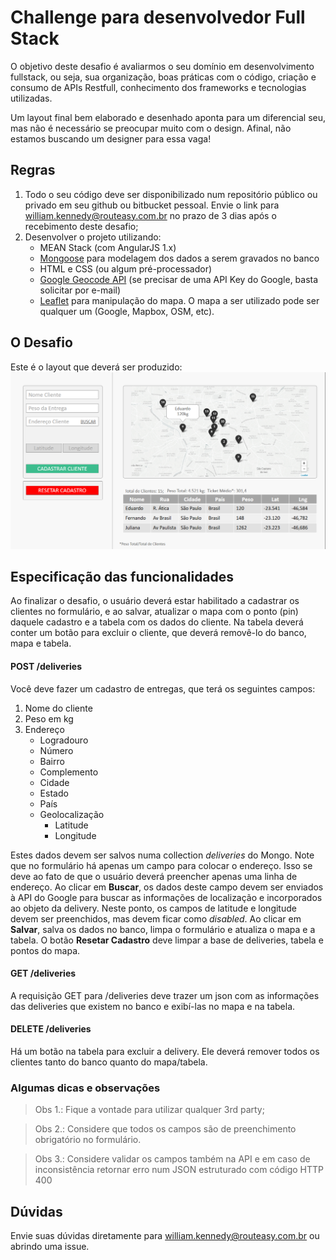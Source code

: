 # Challenge para desenvolvedor Full Stack

O objetivo deste desafio é avaliarmos o seu domínio em desenvolvimento fullstack, ou seja, sua organização, boas práticas com o código, criação e consumo de APIs Restfull, conhecimento dos frameworks e tecnologias utilizadas.

Um layout final bem elaborado e desenhado aponta para um diferencial seu, mas não é necessário se preocupar muito com o design. Afinal, não estamos buscando um designer para essa vaga! 

## Regras

1. Todo o seu código deve ser disponibilizado num repositório público ou privado em seu github ou bitbucket pessoal. Envie o link para william.kennedy@routeasy.com.br no prazo de 3 dias após o recebimento deste desafio;
2. Desenvolver o projeto utilizando: 
    - MEAN Stack (com AngularJS 1.x)
    - [Mongoose](http://mongoosejs.com) para modelagem dos dados a serem gravados no banco
    - HTML e CSS (ou algum pré-processador)
    - [Google Geocode API](https://developers.google.com/maps/documentation/geocoding/intro?hl=pt-br) (se precisar de uma API Key do Google, basta solicitar por e-mail)
    - [Leaflet](http://leafletjs.com/) para manipulação do mapa. O mapa a ser utilizado pode ser qualquer um (Google, Mapbox, OSM, etc).


## O Desafio

Este é o layout que deverá ser produzido:
![layout](challenge.png)

## Especificação das funcionalidades

Ao finalizar o desafio, o usuário deverá estar habilitado a cadastrar os clientes no formulário, e ao salvar, atualizar o mapa com o ponto (pin) daquele cadastro e a tabela com os dados do cliente. Na tabela deverá conter um botão para excluir o cliente, que deverá removê-lo do banco, mapa e tabela.

#### POST /deliveries

Você deve fazer um cadastro de entregas, que terá os seguintes campos:
1. Nome do cliente
2. Peso em kg
3. Endereço
    - Logradouro
    - Número
    - Bairro
    - Complemento
    - Cidade
    - Estado
    - País
    - Geolocalização
        - Latitude
        - Longitude

Estes dados devem ser salvos numa collection _deliveries_ do Mongo.
Note que no formulário há apenas um campo para colocar o endereço. Isso se deve ao fato de que o usuário deverá preencher apenas uma linha de endereço. Ao clicar em **Buscar**, os dados deste campo devem ser enviados à API do Google para buscar as informações de localização e incorporados ao objeto da delivery. Neste ponto, os campos de latitude e longitude devem ser preenchidos, mas devem ficar como _disabled_. Ao clicar em **Salvar**, salva os dados no banco, limpa o formulário e atualiza o mapa e a tabela. O botão **Resetar Cadastro** deve limpar a base de deliveries, tabela e pontos do mapa.

#### GET /deliveries

A requisição GET para /deliveries deve trazer um json com as informações das deliveries que existem no banco e exibí-las no mapa e na tabela.

#### DELETE /deliveries

Há um botão na tabela para excluir a delivery. Ele deverá remover todos os clientes tanto do banco quanto do mapa/tabela.


### Algumas dicas e observações
> Obs 1.: Fique a vontade para utilizar qualquer 3rd party;

> Obs 2.: Considere que todos os campos são de preenchimento obrigatório no formulário.

> Obs 3.: Considere validar os campos também na API e em caso de inconsistência retornar erro num JSON estruturado com código HTTP 400



## Dúvidas
Envie suas dúvidas diretamente para william.kennedy@routeasy.com.br ou abrindo uma issue.
